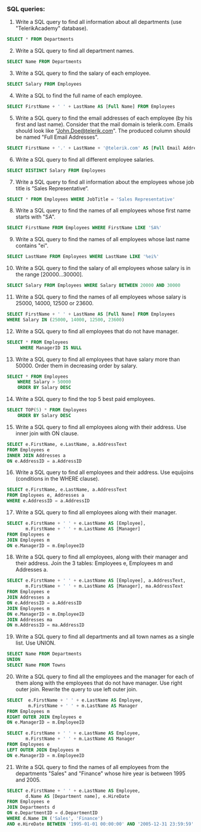 ### SQL queries:

 1. Write a SQL query to find all information about all departments (use "TelerikAcademy" database).
```sql
SELECT * FROM Departments
```
    
 2. Write a SQL query to find all department names.
```sql
SELECT Name FROM Departments
```
    
 3. Write a SQL query to find the salary of each employee.
```sql
SELECT Salary FROM Employees
```
    
 4. Write a SQL to find the full name of each employee.
```sql
SELECT FirstName + ' ' + LastName AS [Full Name] FROM Employees
```    

 5. Write a SQL query to find the email addresses of each employee (by his first and last name). Consider that the mail domain is telerik.com. Emails should look like “John.Doe@telerik.com". The produced column should be named "Full Email Addresses".
```sql
SELECT FirstName + '.' + LastName + '@telerik.com' AS [Full Email Addresses] FROM Employees
```    

 6. Write a SQL query to find all different employee salaries.
```sql
SELECT DISTINCT Salary FROM Employees
```    

 7. Write a SQL query to find all information about the employees whose job title is “Sales Representative“.
```sql
SELECT * FROM Employees WHERE JobTitle = 'Sales Representative'    
```    

 8. Write a SQL query to find the names of all employees whose first name starts with "SA".
```sql
SELECT FirstName FROM Employees WHERE FirstName LIKE 'SA%'
```    

 9. Write a SQL query to find the names of all employees whose last name contains "ei".
```sql
SELECT LastName FROM Employees WHERE LastName LIKE '%ei%'    
```    

 10. Write a SQL query to find the salary of all employees whose salary is in the range [20000…30000].
```sql
SELECT Salary FROM Employees WHERE Salary BETWEEN 20000 AND 30000
```    

 11. Write a SQL query to find the names of all employees whose salary is 25000, 14000, 12500 or 23600.
```sql
SELECT FirstName + ' ' + LastName AS [Full Name] FROM Employees
WHERE Salary IN (25000, 14000, 12500, 23600)
```    

 12. Write a SQL query to find all employees that do not have manager.
```sql
SELECT * FROM Employees
     WHERE ManagerID IS NULL
```    

 13. Write a SQL query to find all employees that have salary more than 50000. Order them in decreasing order by salary.
```sql
SELECT * FROM Employees 
    WHERE Salary > 50000
    ORDER BY Salary DESC
```    

 14. Write a SQL query to find the top 5 best paid employees.
```sql
SELECT TOP(5) * FROM Employees 
    ORDER BY Salary DESC
```    

 15. Write a SQL query to find all employees along with their address. Use inner join with ON clause.
```sql
SELECT e.FirstName, e.LastName, a.AddressText
FROM Employees e
INNER JOIN Addresses a
ON e.AddressID = a.AddressID
```    

 16. Write a SQL query to find all employees and their address. Use equijoins (conditions in the WHERE clause).
```sql
SELECT e.FirstName, e.LastName, a.AddressText
FROM Employees e, Addresses a
WHERE e.AddressID = a.AddressID
```    

 17. Write a SQL query to find all employees along with their manager.
```sql
SELECT e.FirstName + ' ' + e.LastName AS [Employee],
       m.FirstName + ' ' + m.LastName AS [Manager]
FROM Employees e
JOIN Employees m
ON e.ManagerID = m.EmployeeID
```    

 18. Write a SQL query to find all employees, along with their manager and their address. Join the 3 tables: Employees e, Employees m and Addresses a.
```sql
SELECT e.FirstName + ' ' + e.LastName AS [Employee], a.AddressText,
	   m.FirstName + ' ' + m.LastName AS [Manager], ma.AddressText
FROM Employees e
JOIN Addresses a
ON e.AddressID = a.AddressID
JOIN Employees m
ON e.ManagerID = m.EmployeeID
JOIN Addresses ma
ON m.AddressID = ma.AddressID
```    

 19. Write a SQL query to find all departments and all town names as a single list. Use UNION.
```sql
SELECT Name FROM Departments
UNION 
SELECT Name FROM Towns
```
    
 20. Write a SQL query to find all the employees and the manager for each of them along with the employees that do not have manager. Use right outer join. Rewrite the query to use left outer join.
```sql
SELECT  e.FirstName + ' ' + e.LastName AS Employee,
		m.FirstName + ' ' + m.LastName AS Manager
FROM Employees m
RIGHT OUTER JOIN Employees e
ON e.ManagerID = m.EmployeeID
```    

     
```sql
SELECT e.FirstName + ' ' + e.LastName AS Employee,
	   m.FirstName + ' ' + m.LastName AS Manager
FROM Employees e
LEFT OUTER JOIN Employees m
ON e.ManagerID = m.EmployeeID
```

 21. Write a SQL query to find the names of all employees from the departments "Sales" and "Finance" whose hire year is between 1995 and 2005.
```sql
SELECT e.FirstName + ' ' + e.LastName AS Employee,
	   d.Name AS [Department name], e.HireDate
FROM Employees e
JOIN Departments d
ON e.DepartmentID = d.DepartmentID
WHERE d.Name IN ('Sales', 'Finance')
AND e.HireDate BETWEEN '1995-01-01 00:00:00' AND '2005-12-31 23:59:59' 
```
    